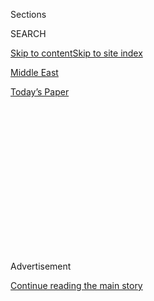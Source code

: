 <div id="app">

<div>

<div>

<div>

<div class="NYTAppHideMasthead css-1q2w90k e1suatyy0">

<div class="section css-ui9rw0 e1suatyy2">

<div class="css-eph4ug er09x8g0">

<div class="css-6n7j50">

</div>

<span class="css-1dv1kvn">Sections</span>

<div class="css-10488qs">

<span class="css-1dv1kvn">SEARCH</span>

</div>

[Skip to content](#site-content)[Skip to site index](#site-index)

</div>

<div id="masthead-section-label" class="css-1wr3we4 eaxe0e00">

[Middle
East](https://www.nytimes.com/section/world/middleeast)

</div>

<div class="css-10698na e1huz5gh0">

</div>

</div>

<div id="masthead-bar-one" class="section hasLinks css-15hmgas e1csuq9d3">

<div class="css-uqyvli e1csuq9d0">

</div>

<div class="css-1uqjmks e1csuq9d1">

</div>

<div class="css-9e9ivx">

[](https://myaccount.nytimes.com/auth/login?response_type=cookie&client_id=vi)

</div>

<div class="css-1bvtpon e1csuq9d2">

[Today’s
Paper](https://www.nytimes.com/section/todayspaper)

</div>

</div>

</div>

</div>

<div data-aria-hidden="false">

<div id="site-content" data-role="main">

<div>

<div class="css-1aor85t" style="opacity:0.000000001;z-index:-1;visibility:hidden">

<div class="css-1hqnpie">

<div class="css-epjblv">

<span class="css-17xtcya">[Middle
East](/section/world/middleeast)</span><span class="css-x15j1o">|</span><span class="css-fwqvlz">After
Deadly Beirut Explosion, a Search for Answers and Survivors: Live
Updates</span>

</div>

<div class="css-k008qs">

<div class="css-1iwv8en">

<span class="css-18z7m18"></span>

<div>

</div>

</div>

<span class="css-1n6z4y">https://nyti.ms/31jGLHp</span>

<div class="css-1705lsu">

<div class="css-4xjgmj">

<div class="css-4skfbu" data-role="toolbar" data-aria-label="Social Media Share buttons, Save button, and Comments Panel with current comment count" data-testid="share-tools">

  - 
  - 
  - 
  - 
    
    <div class="css-6n7j50">
    
    </div>

  - 

</div>

</div>

</div>

</div>

</div>

</div>

<div id="NYT_TOP_BANNER_REGION" class="css-13pd83m">

</div>

<div id="top-wrapper" class="css-1sy8kpn">

<div id="top-slug" class="css-l9onyx">

Advertisement

</div>

[Continue reading the main
story](#after-top)

<div class="ad top-wrapper" style="text-align:center;height:100%;display:block;min-height:250px">

<div id="top" class="place-ad" data-position="top" data-size-key="top">

</div>

</div>

<div id="after-top">

</div>

</div>

<div id="sponsor-wrapper" class="css-1hyfx7x">

<div id="sponsor-slug" class="css-19vbshk">

Supported by

</div>

[Continue reading the main
story](#after-sponsor)

<div id="sponsor" class="ad sponsor-wrapper" style="text-align:center;height:100%;display:block">

</div>

<div id="after-sponsor">

</div>

</div>

<div class="css-14oxmzc edomiq20">

<div class="css-40v4b6">

<span class="css-sgss5">LIVE UPDATES</span>

</div>

<span>Updated </span>

<div class="css-ki347z">

<span class="css-1656jku">Aug. 5, 2020, 3:58 a.m.
ET</span><span class="css-xwx5dt"></span>

</div>

<span class="css-1dv1kvn" data-aria-live="polite">Aug. 5, 2020, 3:58
a.m.
ET</span>

</div>

<div class="css-1vkm6nb ehdk2mb0">

# After Deadly Beirut Explosion, a Search for Answers and Survivors: Live Updates

</div>

Rescue workers dug through rubble searching for survivors as fires
continued to burn in the Lebanese capital, where an explosion killed
more than 100 and injured thousands.

<div class="css-192lewg e1oheyly0">

Right Now

“We need everything to hospitalize the victims, and there is an acute
shortage of everything,” Lebanon’s health minister told
reporters.

</div>

<div class="section meteredContent css-1r7ky0e" name="articleBody" itemprop="articleBody">

<div class="css-19qgada">

### Here’s what you need to know:

  - [Search is on for survivors after blast kills more than
    100.](#link-480981c6)
  - [Even as hospitals were destroyed and staffers killed, doctors and
    nurses raced to help.](#link-a31c6f4)
  - [The science behind the blast: Why fertilizer packs a
    punch.](#link-5d384d85)
  - [I was bloodied and dazed. Beirut strangers treated me like a
    friend.](#link-1fdae9ed)
  - [In maps: A two-mile radius around the blast was
    flattened.](#link-1ba3fa3b)

</div>

<div class="css-79elbk" data-testid="photoviewer-wrapper">

<div class="css-z3e15g" data-testid="photoviewer-wrapper-hidden">

</div>

<div class="css-1a48zt4 ehw59r15" data-testid="photoviewer-children">

![<span class="css-16f3y1r e13ogyst0" data-aria-hidden="true">An aerial
view of the devastation left on Wednesday after an explosion hit the
seaport of Beirut,
Lebanon.</span><span class="css-cnj6d5 e1z0qqy90" itemprop="copyrightHolder"><span class="css-1ly73wi e1tej78p0">Credit...</span><span>Hussein
Malla/Associated
Press</span></span>](https://static01.nyt.com/images/2020/08/05/world/05lebanon-briefing-1sub/merlin_175321077_5b30b6db-7a82-407b-9bf0-064c6b78641d-articleLarge.jpg?quality=75&auto=webp&disable=upscale)

</div>

</div>

<div class="css-1fanzo5 StoryBodyCompanionColumn">

<div class="css-53u6y8">

## 

<div id="link-480981c6" class="css-105iojl">

</div>

<div>

<span height="1"></span>

</div>

Search is on for survivors after blast kills more than 100.

Rescue workers still struggling to treat thousands of people wounded in
an enormous explosion that rocked Beirut turned their attention on
Wednesday morning to the desperate search for survivors.

The blast, so powerful it could be felt more than 150 miles away in
Cyprus, leveled whole sections of the city near the port of Beirut,
leaving nothing but twisted metal and debris for blocks in Beirut’s
downtown business district.

The waterfront neighborhood normally full of restaurants and nightclubs
was essentially flattened. A number of crowded residential neighborhoods
in the city’s eastern and predominantly Christian half were also
ravaged.

Nearly all the windows along one popular commercial strip had been blown
out and the street was littered with glass, rubble and cars that had
slammed into each other after the blast. The buildings that remained
standing in the blast area looked as if they had been skinned, leaving
only hulking skeletons.

</div>

</div>

<div class="css-1fanzo5 StoryBodyCompanionColumn">

<div class="css-53u6y8">

The death toll rose to over 100 and with an untold number still missing
and officials expected that figure to rise. More than 4,000 people were
injured, overwhelming the city’s hospitals.

“What we are witnessing is a huge catastrophe,” the head of Lebanon’s
Red Cross George Kettani told the news network Mayadeen. “There are
victims and casualties everywhere.”

With electricity out in most of the city, emergency workers were limited
in what they could do until the sun rose.

Emergency workers joined residents scattered across the wreckage digging
through the rubble even fires still smoldered around them.

“There are many people missing until now. People are asking the
emergency department about their loved ones and it is difficult to
search at night because there is no electricity,” health minister Hamad
Hasan told Reuters.

</div>

</div>

<div class="css-1fanzo5 StoryBodyCompanionColumn">

<div class="css-53u6y8">

“We need everything to hospitalize the victims, and there is an acute
shortage of everything,” Mr. Hassan told local news stations on
Wednesday morning.

Officials said it appeared the blast was caused by the detonation of
more than 2,700 tons of ammonium nitrate, a chemical commonly used in
fertilizer and bombs, which had been stored in a warehouse at the port
since it was confiscated from a cargo ship in 2014.

“As head of the government, I will not relax until we find the
responsible party for what happened, hold it accountable and apply the
most serious punishments against it,” Prime Minister Hassan Diab said.

Maj. Gen. Abbas Ibrahim, the head of Lebanon’s general security service,
told the state-run news agency that “highly explosive materials” had
been seized by the government years ago and were stored near the blast
site. Although the possibility that the explosives had been
intentionally set off was being probed, he warned against getting “ahead
of the investigation” and speculating that it was a terrorist act.

The Lebanese Red Cross said that every available ambulance from North
Lebanon, Bekaa and South Lebanon was being dispatched to Beirut to help
patients and engaged in search-and-rescue operations.

</div>

</div>

<div>

</div>

![<span class="css-16f3y1r e13ogyst0">Videos captured the toll of the
deadly blast in Beirut that killed dozens of people and injured
thousands.</span><span class="css-cch8ym"><span class="css-1dv1kvn">Credit</span><span class="css-cnj6d5 e1z0qqy90" itemprop="copyrightHolder"><span class="css-1ly73wi e1tej78p0">Credit...</span><span>Wael
Hamzeh/EPA, via
Shutterstock</span></span></span>](https://static01.nyt.com/images/2020/08/05/world/04lebanon-vidcover/04lebanon-vidcover-videoSixteenByNine3000.jpg)

<div class="css-1fanzo5 StoryBodyCompanionColumn">

<div class="css-53u6y8">

## 

<div id="link-a31c6f4" class="css-105iojl">

</div>

<div>

<span height="1"></span>

</div>

Even as hospitals were destroyed and staffers killed, doctors and nurses
raced to
help.

</div>

</div>

<div class="css-79elbk" data-testid="photoviewer-wrapper">

<div class="css-z3e15g" data-testid="photoviewer-wrapper-hidden">

</div>

<div class="css-1a48zt4 ehw59r15" data-testid="photoviewer-children">

<div class="css-1xdhyk6 erfvjey0">

<span class="css-1ly73wi e1tej78p0">Image</span>

<div class="css-zjzyr8">

<div data-testid="lazyimage-container" style="height:254.55555555555554px">

</div>

</div>

</div>

<span class="css-16f3y1r e13ogyst0" data-aria-hidden="true">Hospitals in
Beirut were overwhelmed. As staff members coped with their own injuries,
patients came flooding
in. </span><span class="css-cnj6d5 e1z0qqy90" itemprop="copyrightHolder"><span class="css-1ly73wi e1tej78p0">Credit...</span><span>Nabil
Mounzer/EPA, via Shutterstock</span></span>

</div>

</div>

<div class="css-1fanzo5 StoryBodyCompanionColumn">

<div class="css-53u6y8">

At least four large hospitals in Beirut were so severely damaged by the
explosion that<span class="css-8l6xbc evw5hdy0"> </span>they were unable
to admit patients, doctors said. Health care workers were injured and
killed in the blast, and a warehouse storing much of the country’s
vaccine supply was believed to have been razed.

An official at American University Hospital in Beirut, the country’s
most prestigious and largest private hospital, said they were sending
noncritical patients to hospitals outside the capital.

At least four nurses died and five doctors were wounded at St. George
Hospital, one of the hardest hit, according to Dr. Joseph Haddad, the
director of the hospital’s intensive care unit. One nurse scooped up
three premature infants from the natal intensive care unit, where glass
was blown in and the ceiling partially collapsed, and screamed for help
as she held their fragile bodies to her chest.

Dr.<span class="css-8l6xbc evw5hdy0"> </span>Haddad had just finished
his rounds and was walking home when the explosion struck. He rushed to
check on his family and found his apartment completely destroyed.

He then returned to the hospital to get to work, expecting to be busy
stitching up patients injured in the blast and saving lives. But he
discovered that the hospital, too, was in rubble.

“The patients were coming down the stairs, the elevators weren’t
working. They were walking down from as high as nine floors up,” Dr.
Haddad said. “It was the deepest hell of an apocalypse. When I went back
to my home an hour later, people were crying in the streets.”

</div>

</div>

<div class="css-1fanzo5 StoryBodyCompanionColumn">

<div class="css-53u6y8">

“Every floor of the hospital is damaged. I didn’t see this even during
the war. It’s a catastrophe,” said Dr. Peter Noun, the head of St.
George Hospital’s Pediatric Hematology and Oncology Department. “The
damage is extremely bad. All the rooms are damaged. All the parents and
their children were in their rooms. Everything just fell down, the
windows destroyed, the ceiling in pieces.”

In addition to taking out some of the capital’s most important
hospitals, worries mounted over hundreds of thousands of vaccines and
medications that are stored at the Ministry of Public Health-run central
medical warehouse at Karantina, located a half a mile from the port
where the explosion took place.

The vaccines and medications stored at the warehouse are used to prevent
infectious diseases in children under 5 years old and to treat acute
sicknesses as well as cancer and autoimmune diseases.

## 

<div id="link-5d384d85" class="css-105iojl">

</div>

<div>

<span height="1"></span>

</div>

The science behind the blast: Why fertilizer packs a
punch.

</div>

</div>

<div class="css-79elbk" data-testid="photoviewer-wrapper">

<div class="css-z3e15g" data-testid="photoviewer-wrapper-hidden">

</div>

<div class="css-1a48zt4 ehw59r15" data-testid="photoviewer-children">

<div class="css-1xdhyk6 erfvjey0">

<span class="css-1ly73wi e1tej78p0">Image</span>

<div class="css-zjzyr8">

<div data-testid="lazyimage-container" style="height:262.93333333333334px">

</div>

</div>

</div>

<span class="css-16f3y1r e13ogyst0" data-aria-hidden="true">A helicopter
at the scene of an explosion on
Wednesday.</span><span class="css-cnj6d5 e1z0qqy90" itemprop="copyrightHolder"><span class="css-1ly73wi e1tej78p0">Credit...</span><span>Issam
Abdallah/Reuters</span></span>

</div>

</div>

<div class="css-1fanzo5 StoryBodyCompanionColumn">

<div class="css-53u6y8">

When an explosive compound detonates, it releases gas that rapidly
expands. This “shock wave” is essentially a wall of dense air that can
cause damage, and it dissipates as it spreads further out. A mass of
exploding ammonium nitrate produces a blast that moves at many times the
speed of sound, and this wave can reflect and bounce as it moves —
especially in an urban area like the Beirut waterfront — destroying some
buildings while leaving others relatively undamaged

The explosive power of ammonium nitrate can be difficult to quantify in
absolute terms, given its age and the conditions in which it has been
stored. However, it could be as high as about 40 percent of the power of
TNT.

At 40 percent the power of TNT, the detonation of 2,750 tons of ammonium
nitrate could produce 1 p.s.i. of overpressure — defined as the pressure
caused by a shock wave over and above normal atmospheric pressure — as
far as 6,600 feet away. The same explosion would produce 27 p.s.i. at a
range of 793 feet away, which would destroy most buildings, and kill
people either through direct trauma or being struck by debris.

</div>

</div>

<div class="css-1fanzo5 StoryBodyCompanionColumn">

<div class="css-53u6y8">

Accidental detonation of ammonium nitrate has caused a number of deadly
industrial accidents, including the worst in United States history: In
1947, a ship carrying an estimated 2,000 tons of ammonium nitrate caught
fire and exploded in the harbor of Texas City, Texas, starting a chain
reaction of blasts and blazes that killed 581 people.

The chemical has also been the primary ingredient in bombs used in
several terrorist attacks, including the destruction of the federal
office building in Oklahoma City in 1995, which killed 168 people. That
bomb contained about two tons of ammonium nitrate.

</div>

</div>

<div>

</div>

<div class="css-1fanzo5 StoryBodyCompanionColumn">

<div class="css-53u6y8">

## 

<div id="link-1fdae9ed" class="css-105iojl">

</div>

<div>

<span height="1"></span>

</div>

I was bloodied and dazed. Beirut strangers treated me like a
friend.

</div>

</div>

<div class="css-79elbk" data-testid="photoviewer-wrapper">

<div class="css-z3e15g" data-testid="photoviewer-wrapper-hidden">

</div>

<div class="css-1a48zt4 ehw59r15" data-testid="photoviewer-children">

<div class="css-1xdhyk6 erfvjey0">

<span class="css-1ly73wi e1tej78p0">Image</span>

<div class="css-zjzyr8">

<div data-testid="lazyimage-container" style="height:257.77777777777777px">

</div>

</div>

</div>

<span class="css-16f3y1r e13ogyst0" data-aria-hidden="true">Injured
people being evacuated on
Tuesday.</span><span class="css-cnj6d5 e1z0qqy90" itemprop="copyrightHolder"><span class="css-1ly73wi e1tej78p0">Credit...</span><span>Hassan
Ammar/Associated Press</span></span>

</div>

</div>

<div class="css-1fanzo5 StoryBodyCompanionColumn">

<div class="css-53u6y8">

*Vivian Yee, a correspondent for The New York Times, was at home in
Beiru*t *when two explosions convulsed the city. This is her
first-person account of what happened.*

I was just about to look at a video a friend had sent me on Tuesday
afternoon — “the port seems to be burning,” she said — when my whole
building shook. Uneasily, naïvely, I ran to the window, then back to my
desk to check for news.

Then came a much bigger boom, and the sound itself seemed to splinter.
There was shattered glass flying everywhere. Not thinking but moving, I
ducked under my desk.

</div>

</div>

<div class="css-1fanzo5 StoryBodyCompanionColumn">

<div class="css-53u6y8">

When the world stopped cracking open, I couldn’t see at first because of
the blood running down my face. After blinking the blood from my eyes, I
tried to take in the sight of my apartment turned into a demolition
site. My yellow front door had been hurled on top of my dining table. I
couldn’t find my passport, or sturdy shoes.

Later, someone would tell me that Beirutis of her generation, raised
during Lebanon’s 15-year civil war, instinctively ran into their
hallways as soon as they heard the first blast, to escape the glass they
knew would break.

I was not so well trained, but the Lebanese who would help me in the
hours to come had the steadiness that comes from having lived through
countless previous disasters. Nearly all were strangers, yet they
treated me like a friend.

When I got downstairs, someone passing on a motorbike saw my bloody face
and told me to hop on.

Everyone on the street seemed to be either bleeding from open gashes or
swathed in makeshift bandages — all except one woman in a chic, backless
top leading a small dog on a leash. Only an hour before, we had all been
walking dogs or checking email or grocery shopping. Only an hour before,
there had been no blood.

</div>

</div>

<div>

</div>

<div class="css-1fanzo5 StoryBodyCompanionColumn">

<div class="css-53u6y8">

## 

<div id="link-1ba3fa3b" class="css-105iojl">

</div>

<div>

<span height="1"></span>

</div>

In maps: A two-mile radius around the blast was
flattened.

</div>

</div>

<div class="css-1sngw6j">

[](https://www.nytimes.com/interactive/2020/08/04/world/middleeast/beirut-explosion-damage.html)

<div class="css-1eoytci">

![](https://static01.nyt.com/images/2020/08/04/us/beirut-explosion-damage-promo-1596586440536/beirut-explosion-damage-promo-1596586440536-articleLarge-v2.jpg)

</div>

<div class="css-1rha1bf">

## Mapping the Damage From the Beirut Explosions

Damage was seen at least two miles from the explosions, encompassing an
area with more than 750,000 residents.

</div>

</div>

<div class="css-1fanzo5 StoryBodyCompanionColumn">

<div class="css-53u6y8">

Reporting was contributed by Ben Hubbard, Vivian Yee, Hwaida Saad, Maria
Abi-Habib, John Ismay, Russell Goldman and Marc Santora.

</div>

</div>

</div>

<div>

</div>

<div>

</div>

<div>

</div>

<div>

<div id="bottom-wrapper" class="css-1ede5it">

<div id="bottom-slug" class="css-l9onyx">

Advertisement

</div>

[Continue reading the main
story](#after-bottom)

<div id="bottom" class="ad bottom-wrapper" style="text-align:center;height:100%;display:block;min-height:90px">

</div>

<div id="after-bottom">

</div>

</div>

</div>

</div>

</div>

## Site Index

<div>

</div>

## Site Information Navigation

  - [© <span>2020</span> <span>The New York Times
    Company</span>](https://help.nytimes.com/hc/en-us/articles/115014792127-Copyright-notice)

<!-- end list -->

  - [NYTCo](https://www.nytco.com/)
  - [Contact
    Us](https://help.nytimes.com/hc/en-us/articles/115015385887-Contact-Us)
  - [Work with us](https://www.nytco.com/careers/)
  - [Advertise](https://nytmediakit.com/)
  - [T Brand Studio](http://www.tbrandstudio.com/)
  - [Your Ad
    Choices](https://www.nytimes.com/privacy/cookie-policy#how-do-i-manage-trackers)
  - [Privacy](https://www.nytimes.com/privacy)
  - [Terms of
    Service](https://help.nytimes.com/hc/en-us/articles/115014893428-Terms-of-service)
  - [Terms of
    Sale](https://help.nytimes.com/hc/en-us/articles/115014893968-Terms-of-sale)
  - [Site
    Map](https://spiderbites.nytimes.com)
  - [Help](https://help.nytimes.com/hc/en-us)
  - [Subscriptions](https://www.nytimes.com/subscription?campaignId=37WXW)

</div>

</div>

</div>

</div>
